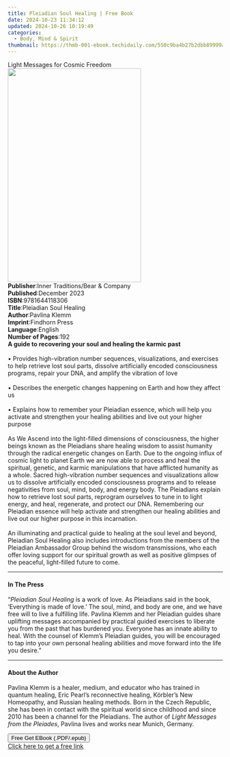 ```yaml
---
title: Pleiadian Soul Healing | Free Book
date: 2024-10-23 11:34:12
updated: 2024-10-26 10:19:49
categories:
  - Body, Mind & Spirit
thumbnail: https://thmb-001-ebook.techidaily.com/550c9ba4b27b2dbb89999ad1f85805cb953d03c1145bd4c6c6c8741759064254.jpg
---
```

<main id="book-container">
  <div class="flex flex-col">
    <div class="book-brief flex-1 py-6 px-4 sm:p-6 md:py-10 md:px-8">
      <!-- brief-->
      <div class="book-brief-main">Light Messages for Cosmic Freedom</div>
    </div>
    <div
      class="book-meta-info flex-1 grid gap-4 col-start-1 col-end-3 row-start-1 sm:mb-6 sm:grid-cols-4 lg:gap-6 lg:col-start-2 lg:row-end-6 lg:row-span-6 lg:mb-0"
    >
      <div
        class="book-meta-info-left place-content-center mt-4 p-4 text-sm leading-6 col-start-2 col-span-2 dark:text-slate-400"
      >
        <img
          class="w-full h-500 object-cover rounded-lg sm:h-255 sm:col-span-2 lg:col-span-full"
          src="https://img-001-ebook.techidaily.com/5ef006c0e7fe4eb5fb532cb0a921b5b8938d4d7b59ac7398a577de4deaf86353.jpg"
          alt=""
          width="312"
          height="500"
        />
      </div>
      <div
        class="book-meta-info-right mt-2 col-start-1 row-start-2 col-span-3 self-center"
      >
        <!-- meta data  -->
        <div class="flex flex-col px-4 md:px-8">
          <div class="flex-1">
            <strong>Publisher</strong>:<span class="px-2"
              >Inner Traditions/Bear &amp; Company</span
            >
          </div>
          <div class="flex-1">
            <strong>Published</strong>:<span class="px-2">December 2023</span>
          </div>
          <div class="flex-1">
            <strong>ISBN</strong>:<span class="px-2">9781644118306</span>
          </div>
          <div class="flex-1">
            <strong>Title</strong>:<span class="px-2"
              >Pleiadian Soul Healing</span
            >
          </div>
          <div class="flex-1">
            <strong>Author</strong>:<span class="px-2">Pavlina Klemm</span>
          </div>
          <div class="flex-1">
            <strong>Imprint</strong>:<span class="px-2">Findhorn Press</span>
          </div>
          <div class="flex-1">
            <strong>Language</strong>:<span class="px-2">English</span>
          </div>
          <div class="flex-1">
            <strong>Number of Pages</strong>:<span class="px-2">192</span>
          </div>
        </div>
      </div>
    </div>
    <div class="book-description flex-1 py-6 px-4 sm:p-6 md:py-10 md:px-8">
      <div class="book-description-main">
        <div accordion-content="" id="description">
          <b>A guide to recovering your soul and healing the karmic past</b
          ><br /><br />• Provides high-vibration number sequences,
          visualizations, and exercises to help retrieve lost soul parts,
          dissolve artificially encoded consciousness programs, repair your DNA,
          and amplify the vibration of love<br /><br />• Describes the energetic
          changes happening on Earth and how they affect us<br /><br />•
          Explains how to remember your Pleiadian essence, which will help you
          activate and strengthen your healing abilities and live out your
          higher purpose<br /><br />As We Ascend into the light-filled
          dimensions of consciousness, the higher beings known as the Pleiadians
          share healing wisdom to assist humanity through the radical energetic
          changes on Earth. Due to the ongoing influx of cosmic light to planet
          Earth we are now able to process and heal the spiritual, genetic, and
          karmic manipulations that have afflicted humanity as a whole. Sacred
          high-vibration number sequences and visualizations allow us to
          dissolve artificially encoded consciousness programs and to release
          negativities from soul, mind, body, and energy body. The Pleiadians
          explain how to retrieve lost soul parts, reprogram ourselves to tune
          in to light energy, and heal, regenerate, and protect our DNA.
          Remembering our Pleiadian essence will help activate and strengthen
          our healing abilities and live out our higher purpose in this
          incarnation. <br /><br />An illuminating and practical guide to
          healing at the soul level and beyond, Pleiadian Soul Healing also
          includes introductions from the members of the Pleiadian Ambassador
          Group behind the wisdom transmissions, who each offer loving support
          for our spiritual growth as well as positive glimpses of the peaceful,
          light-filled future to come.
        </div>
        <div class="accordion-fader"></div>
      </div>
    </div>
    <div class="book-excerpts flex-1 py-6 px-4 sm:p-6 md:py-10 md:px-8">
      <!-- excerpts-->
      <div class="book-excerpts-main">
        <hr />
        <h4 class="placeholder placeholder-heading">
          <span>In The Press</span>
        </h4>
        <p>
          “<i>Pleiadian Soul Healing</i> is a work of love. As Pleiadians said
          in the book, ‘Everything is made of love.’ The soul, mind, and body
          are one, and we have free will to live a fulfilling life. Pavlina
          Klemm and her Pleiadian guides share uplifting messages accompanied by
          practical guided exercises to liberate you from the past that has
          burdened you. Everyone has an innate ability to heal. With the counsel
          of Klemm’s Pleiadian guides, you will be encouraged to tap into your
          own personal healing abilities and move forward into the life you
          desire.”
        </p>
      </div>
    </div>
    <div class="book-about-author flex-1 py-6 px-4 sm:p-6 md:py-10 md:px-8">
      <!-- about author-->
      <div class="book-main-author-main">
        <hr />
        <h4 class="placeholder placeholder-heading">
          <span>About the Author</span>
        </h4>
        <p>
          Pavlina Klemm is a healer, medium, and educator who has trained in
          quantum healing, Eric Pearl’s reconnective healing, Körbler’s New
          Homeopathy, and Russian healing methods. Born in the Czech Republic,
          she has been in contact with the spiritual world since childhood and
          since 2010 has been a channel for the Pleiadians. The author of
          <i>Light Messages from the Pleiades</i>, Pavlina lives and works near
          Munich, Germany.
        </p>
      </div>
    </div>
    <div class="book-free-get flex-1 py-6 px-4 sm:p-6 md:py-10 md:px-8">
      <button
        id="btn-free-get"
        class="bg-blue-500 hover:bg-blue-700 text-white font-bold py-2 px-4 rounded"
      >
        Free Get EBook (.PDF/.epub)
      </button>
      <div id="countdown-display" class="px-2 text-lg mt-2"></div>
      <a
        id="free-link"
        class="hidden bg-blue-500 hover:bg-blue-700 text-white font-bold py-2 px-4 rounded"
        href="https://www.ebooks.com/en-us/book/210816448/pleiadian-soul-healing/pavlina-klemm/"
        target="_blank"
        >Click here to get a free link</a
      >
    </div>
    <script>
      let countdownTime = 0;
      let countdownInterval = null;
      document
        .getElementById('btn-free-get')
        .addEventListener('click', startCountdown);
      function startCountdown() {
        countdownTime = new Date().getTime() + 60000 * 3;
        countdownInterval = setInterval(updateCountdown, 1000);
        document.getElementById('btn-free-get').disabled = true;
        document
          .getElementById('btn-free-get')
          .classList.add('bg-gray-500', 'cursor-not-allowed');
      }
      function updateCountdown() {
        let currentTime = new Date().getTime();
        let timeLeft = countdownTime - currentTime;
        let secondsLeft = Math.floor(timeLeft / 1000);
        document.getElementById('countdown-display').innerHTML =
          `Remaining time: ${secondsLeft} seconds.`;
        if (secondsLeft <= 0) {
          clearInterval(countdownInterval);
          document.getElementById('btn-free-get').classList.add('hidden');
          document.getElementById('free-link').classList.remove('hidden');
          document.getElementById('countdown-display').innerHTML = '';
        }
      }
    </script>
  </div>
</main>
